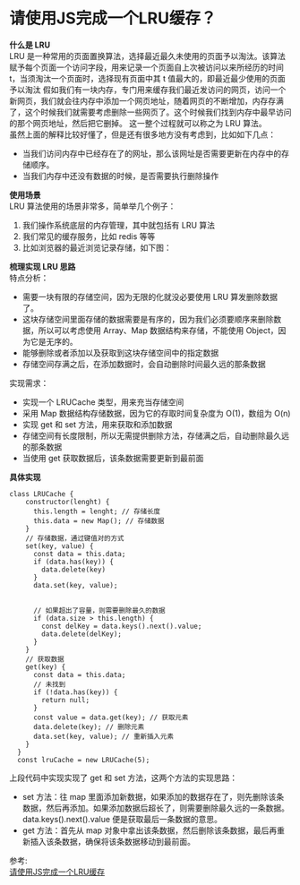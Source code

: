 # 请使用JS完成一个LRU缓存？
**什么是 LRU**  
LRU 是一种常用的页面置换算法，选择最近最久未使用的页面予以淘汰。该算法赋予每个页面一个访问字段，用来记录一个页面自上次被访问以来所经历的时间 t，当须淘汰一个页面时，选择现有页面中其 t 值最大的，即最近最少使用的页面予以淘汰
假如我们有一块内存，专门用来缓存我们最近发访问的网页，访问一个新网页，我们就会往内存中添加一个网页地址，随着网页的不断增加，内存存满了，这个时候我们就需要考虑删除一些网页了。这个时候我们找到内存中最早访问的那个网页地址，然后把它删掉。
这一整个过程就可以称之为 LRU 算法。  
虽然上面的解释比较好懂了，但是还有很多地方没有考虑到，比如如下几点：  
- 当我们访问内存中已经存在了的网址，那么该网址是否需要更新在内存中的存储顺序。
- 当我们内存中还没有数据的时候，是否需要执行删除操作
 
**使用场景**  
LRU 算法使用的场景非常多，简单举几个例子：  
1. 我们操作系统底层的内存管理，其中就包括有 LRU 算法
2. 我们常见的缓存服务，比如 redis 等等
3. 比如浏览器的最近浏览记录存储，如下图：

**梳理实现 LRU 思路**  
特点分析：  
- 需要一块有限的存储空间，因为无限的化就没必要使用 LRU 算发删除数据了。
- 这块存储空间里面存储的数据需要是有序的，因为我们必须要顺序来删除数据，所以可以考虑使用 Array、Map 数据结构来存储，不能使用 Object，因为它是无序的。
- 能够删除或者添加以及获取到这块存储空间中的指定数据
- 存储空间存满之后，在添加数据时，会自动删除时间最久远的那条数据

实现需求：  
- 实现一个 LRUCache 类型，用来充当存储空间
- 采用 Map 数据结构存储数据，因为它的存取时间复杂度为 O(1)，数组为 O(n)
- 实现 get 和 set 方法，用来获取和添加数据
- 存储空间有长度限制，所以无需提供删除方法，存储满之后，自动删除最久远的那条数据
- 当使用 get 获取数据后，该条数据需要更新到最前面

**具体实现**  
``` 
class LRUCache {
    constructor(lenght) {
      this.length = lenght; // 存储长度
      this.data = new Map(); // 存储数据
    }
    // 存储数据，通过键值对的方式
    set(key, value) {
      const data = this.data;
      if (data.has(key)) {
        data.delete(key)
      }
      data.set(key, value);


      // 如果超出了容量，则需要删除最久的数据
      if (data.size > this.length) {
        const delKey = data.keys().next().value;
        data.delete(delKey);
      }
    }
    // 获取数据
    get(key) {
      const data = this.data;
      // 未找到
      if (!data.has(key)) {
        return null;
      }
      const value = data.get(key); // 获取元素
      data.delete(key); // 删除元素
      data.set(key, value); // 重新插入元素
    }
  }
  const lruCache = new LRUCache(5);
```
上段代码中实现实现了 get 和 set 方法，这两个方法的实现思路：  
- set 方法：往 map 里面添加新数据，如果添加的数据存在了，则先删除该条数据，然后再添加。如果添加数据后超长了，则需要删除最久远的一条数据。data.keys().next().value 便是获取最后一条数据的意思。
- get 方法：首先从 map 对象中拿出该条数据，然后删除该条数据，最后再重新插入该条数据，确保将该条数据移动到最前面。


参考:  
[请使用JS完成一个LRU缓存](https://mp.weixin.qq.com/s/DA5v0vhZpUBl7_FCLqZy_Q)
